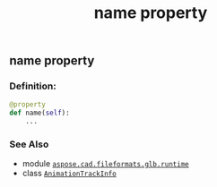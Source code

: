 ﻿---
title: name property
second_title: Aspose.CAD for Python via .NET API References
description: 
type: docs
weight: 50
url: /python-net/aspose.cad.fileformats.glb.runtime/animationtrackinfo/name/
is_root: false
---

## name property

### Definition:
```python
@property
def name(self):
    ...
```

### See Also
* module [`aspose.cad.fileformats.glb.runtime`](../../)
* class [`AnimationTrackInfo`](/cad/python-net/aspose.cad.fileformats.glb.runtime/animationtrackinfo)
